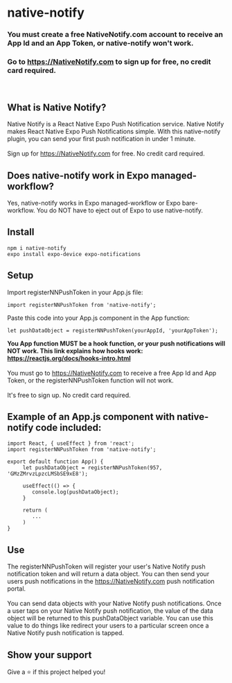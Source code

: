 # native-notify

### You must create a free NativeNotify.com account to receive an App Id and an App Token, or native-notify won't work.
### Go to https://NativeNotify.com to sign up for free, no credit card required.

<br/>

## What is Native Notify?
Native Notify is a React Native Expo Push Notification service. Native Notify makes React Native Expo Push Notifications simple. With this native-notify plugin, you can send your first push notification in under 1 minute.
<br/><br/>
Sign up for https://NativeNotify.com for free. No credit card required.

## Does native-notify work in Expo managed-workflow?
Yes, native-notify works in Expo managed-workflow or Expo bare-workflow. You do NOT have to eject out of Expo to use native-notify.

## Install
```
npm i native-notify 
expo install expo-device expo-notifications
```

## Setup
Import registerNNPushToken in your App.js file:
```
import registerNNPushToken from 'native-notify';
```
Paste this code into your App.js component in the App function:
```
let pushDataObject = registerNNPushToken(yourAppId, 'yourAppToken');
```
<strong>You App function MUST be a hook function, or your push notifications will NOT work. This link explains how hooks work: <a href="https://reactjs.org/docs/hooks-intro.html" target="_blank">https://reactjs.org/docs/hooks-intro.html</a></strong>
<br/><br/>
You must go to https://NativeNotify.com to receive a free App Id and App Token, or the registerNNPushToken function will not work. 
<br/><br/>
It's free to sign up. No credit card required.

## Example of an App.js component with native-notify code included:
```
import React, { useEffect } from 'react';
import registerNNPushToken from 'native-notify';

export default function App() {
     let pushDataObject = registerNNPushToken(957, 'GMzZMrvzLpzcLMSbSE9xE8');

     useEffect(() => {
        console.log(pushDataObject);
     }

     return (
        ...
     )
}
```

## Use
The registerNNPushToken will register your user's Native Notify push notification token and will return a data object. You can then send your users push notifications in the https://NativeNotify.com push notification portal.
<br/><br/>
You can send data objects with your Native Notify push notifications. Once a user taps on your Native Notify push notification, the value of the data object will be returned to this pushDataObject variable. You can use this value to do things like redirect your users to a particular screen once a Native Notify push notification is tapped.

## Show your support
Give a ⭐️ if this project helped you!
